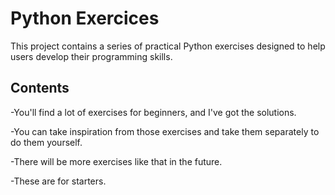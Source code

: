 # Python Exercices 

This project contains a series of practical Python exercises designed to help users develop their programming skills.

## Contents
 -You'll find a lot of exercises for beginners, and I've got the solutions. 
 
 -You can take inspiration from those exercises and take them separately to do them yourself. 
 
 -There will be more exercises like that in the future. 
 
 -These are for starters.
